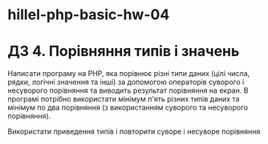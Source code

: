 # hillel-php-basic-hw-04
# ДЗ 4. Порівняння типів і значень

Написати програму на PHP, яка порівнює різні типи даних (цілі числа, рядки, логічні значення та інші) за допомогою операторів суворого і несуворого порівняння та виводить результат порівняння на екран.
В програмі потрібно використати мінімум п'ять різних типів даних та мінімум по два порівняння (з використанням суворого та несуворого порівняння).

Використати приведення типів і повторити суворе і несуворе порівняння
